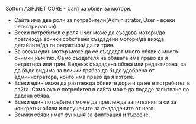 Softuni ASP.NET CORE - Сайт за обяви за мотори.
- Сайта има две роли за потребители(Administrator, User - всеки регистрирал се).
- Всеки потребител с роля User може да създава мотори/да преглежда всички собствени създадени мотори/да вижда детайлите/да ги редактира/ да ги трие.
- За всеки един мотор може да се създадат много обяви с много снимки към тях. Само създателя на обявата има право да я редактира или трие. Веднъж създадена обява или редактирана, за да бъде видима за всички трябва да бъде удобрена от администратора, който има право да я изтрие.
- Всеки един може да разглежда обявите дори и да не е потребител в сайта. Само ако е потребител в сайта може да подаде запитване по дадена обява.
- Всеки един потребител може да преглежда запитванията си за конкретни обяви и получените за създадените от него.
- Всички обяви имат функция за филтрация и търсене.
